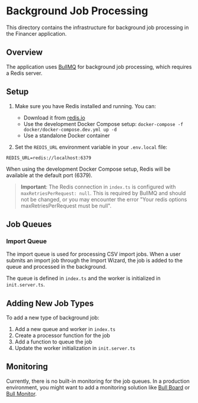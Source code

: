 # Background Job Processing

This directory contains the infrastructure for background job processing in the Financer application.

## Overview

The application uses [BullMQ](https://docs.bullmq.io/) for background job processing, which requires a Redis server.

## Setup

1. Make sure you have Redis installed and running. You can:
   - Download it from [redis.io](https://redis.io/download)
   - Use the development Docker Compose setup: `docker-compose -f docker/docker-compose.dev.yml up -d`
   - Use a standalone Docker container

2. Set the `REDIS_URL` environment variable in your `.env.local` file:

```
REDIS_URL=redis://localhost:6379
```

When using the development Docker Compose setup, Redis will be available at the default port (6379).

> **Important**: The Redis connection in `index.ts` is configured with `maxRetriesPerRequest: null`. This is required by BullMQ and should not be changed, or you may encounter the error "Your redis options maxRetriesPerRequest must be null".

## Job Queues

### Import Queue

The import queue is used for processing CSV import jobs. When a user submits an import job through the Import Wizard, the job is added to the queue and processed in the background.

The queue is defined in `index.ts` and the worker is initialized in `init.server.ts`.

## Adding New Job Types

To add a new type of background job:

1. Add a new queue and worker in `index.ts`
2. Create a processor function for the job
3. Add a function to queue the job
4. Update the worker initialization in `init.server.ts`

## Monitoring

Currently, there is no built-in monitoring for the job queues. In a production environment, you might want to add a monitoring solution like [Bull Board](https://github.com/felixmosh/bull-board) or [Bull Monitor](https://github.com/s-r-x/bull-monitor).
